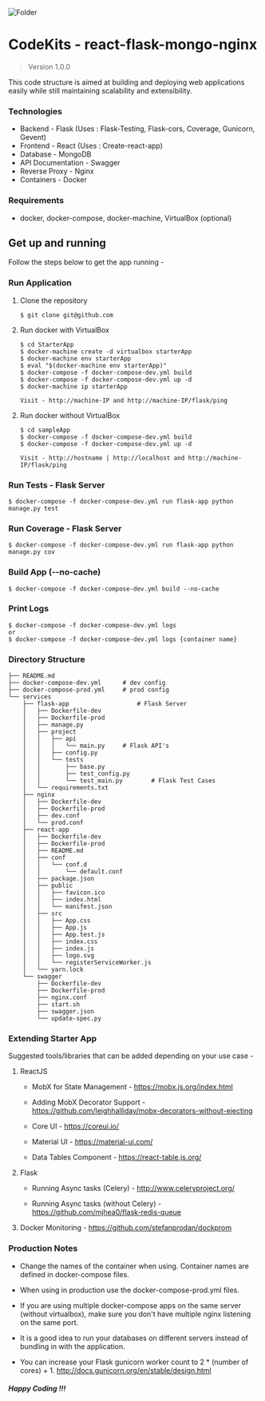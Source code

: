 ![Folder](https://cdn.filepicker.io/api/file/4sKZMPYDRhOrbAC7vNAO?1)

# CodeKits - react-flask-mongo-nginx

> Version 1.0.0

This code structure is aimed at building and deploying web applications easily while still maintaining scalability and extensibility.

### Technologies

- Backend - Flask (Uses : Flask-Testing, Flask-cors, Coverage, Gunicorn, Gevent)
- Frontend - React (Uses : Create-react-app)
- Database - MongoDB
- API Documentation - Swagger
- Reverse Proxy - Nginx
- Containers - Docker

### Requirements

- docker, docker-compose, docker-machine, VirtualBox (optional)

## Get up and running

Follow the steps below to get the app running -

### Run Application

1.  Clone the repository

    ```
    $ git clone git@github.com
    ```

1.  Run docker with VirtualBox

    ```
    $ cd StarterApp
    $ docker-machine create -d virtualbox starterApp
    $ docker-machine env starterApp
    $ eval "$(docker-machine env starterApp)"
    $ docker-compose -f docker-compose-dev.yml build
    $ docker-compose -f docker-compose-dev.yml up -d
    $ docker-machine ip starterApp

    Visit - http://machine-IP and http://machine-IP/flask/ping
    ```

2)  Run docker without VirtualBox

    ```
    $ cd sampleApp
    $ docker-compose -f docker-compose-dev.yml build
    $ docker-compose -f docker-compose-dev.yml up -d

    Visit - http://hostname | http://localhost and http://machine-IP/flask/ping
    ```

### Run Tests - Flask Server

```
$ docker-compose -f docker-compose-dev.yml run flask-app python manage.py test
```

### Run Coverage - Flask Server

```
$ docker-compose -f docker-compose-dev.yml run flask-app python manage.py cov
```

### Build App (--no-cache)

```
$ docker-compose -f docker-compose-dev.yml build --no-cache
```

### Print Logs

```
$ docker-compose -f docker-compose-dev.yml logs
or
$ docker-compose -f docker-compose-dev.yml logs {container name}
```

### Directory Structure

```
├── README.md
├── docker-compose-dev.yml 		# dev config
├── docker-compose-prod.yml		# prod config
└── services
    ├── flask-app					# Flask Server
    │   ├── Dockerfile-dev
    │   ├── Dockerfile-prod
    │   ├── manage.py
    │   ├── project
    │   │   ├── api
    │   │   │   └── main.py		# Flask API's
    │   │   ├── config.py
    │   │   └── tests
    │   │       ├── base.py
    │   │       ├── test_config.py
    │   │       └── test_main.py		# Flask Test Cases
    │   └── requirements.txt
    ├── nginx
    │   ├── Dockerfile-dev
    │   ├── Dockerfile-prod
    │   ├── dev.conf
    │   └── prod.conf
    ├── react-app
    │   ├── Dockerfile-dev
    │   ├── Dockerfile-prod
    │   ├── README.md
    │   ├── conf
    │   │   └── conf.d
    │   │       └── default.conf
    │   ├── package.json
    │   ├── public
    │   │   ├── favicon.ico
    │   │   ├── index.html
    │   │   └── manifest.json
    │   ├── src
    │   │   ├── App.css
    │   │   ├── App.js
    │   │   ├── App.test.js
    │   │   ├── index.css
    │   │   ├── index.js
    │   │   ├── logo.svg
    │   │   └── registerServiceWorker.js
    │   └── yarn.lock
    └── swagger
        ├── Dockerfile-dev
        ├── Dockerfile-prod
        ├── nginx.conf
        ├── start.sh
        ├── swagger.json
        └── update-spec.py
```

### Extending Starter App

Suggested tools/libraries that can be added depending on your use case -

1.  ReactJS

    - MobX for State Management - https://mobx.js.org/index.html

    - Adding MobX Decorator Support - https://github.com/leighhalliday/mobx-decorators-without-ejecting

    - Core UI - https://coreui.io/

    - Material UI - https://material-ui.com/

    - Data Tables Component - https://react-table.js.org/

2)  Flask

    - Running Async tasks (Celery) - http://www.celeryproject.org/

    - Running Async tasks (without Celery) - https://github.com/mjhea0/flask-redis-queue

3)  Docker Monitoring - https://github.com/stefanprodan/dockprom

### Production Notes

- Change the names of the container when using. Container names are defined in docker-compose files.

- When using in production use the docker-compose-prod.yml files.

- If you are using multiple docker-compose apps on the same server (without virtualbox), make sure you don't have multiple nginx listening on the same port.

- It is a good idea to run your databases on different servers instead of bundling in with the application.

- You can increase your Flask gunicorn worker count to 2 \* (number of cores) + 1. http://docs.gunicorn.org/en/stable/design.html

##### Happy Coding !!!
